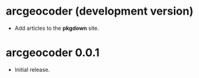 # arcgeocoder (development version)

-   Add articles to the **pkgdown** site.

# arcgeocoder 0.0.1

-   Initial release.
